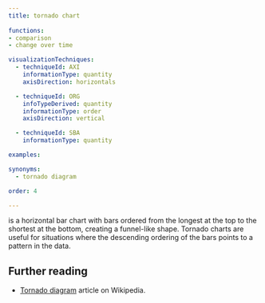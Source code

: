 ```yaml
---
title: tornado chart
  
functions:
- comparison
- change over time

visualizationTechniques:
  - techniqueId: AXI
    informationType: quantity
    axisDirection: horizontals

  - techniqueId: ORG
    infoTypeDerived: quantity
    informationType: order
    axisDirection: vertical

  - techniqueId: SBA
    informationType: quantity

examples:

synonyms:
  - tornado diagram

order: 4

---
```


is a horizontal bar chart with bars ordered from the longest at the top to the shortest at the bottom, creating a funnel-like shape. Tornado charts are useful for situations where the descending ordering of the bars points to a pattern in the data.

<!--more-->

## Further reading
- [Tornado diagram](https://en.wikipedia.org/wiki/Tornado_diagram) article on Wikipedia.
